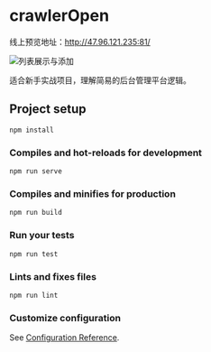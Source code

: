 # crawlerOpen

线上预览地址：http://47.96.121.235:81/

![列表展示与添加
](https://user-images.githubusercontent.com/48662521/115325969-1c445d80-a1bf-11eb-9c75-b82da5b6f6e5.png)

适合新手实战项目，理解简易的后台管理平台逻辑。

## Project setup
```
npm install
```

### Compiles and hot-reloads for development
```
npm run serve
```

### Compiles and minifies for production
```
npm run build
```

### Run your tests
```
npm run test
```

### Lints and fixes files
```
npm run lint
```

### Customize configuration
See [Configuration Reference](https://cli.vuejs.org/config/).

